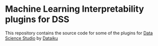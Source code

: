 # Machine Learning Interpretability plugins for DSS

This repository contains the source code for
some of the plugins for [Data Science Studio](https://www.dataiku.com/dss)
by [Dataiku](https://www.dataiku.com)
